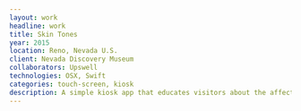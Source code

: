 ```yaml
---
layout: work
headline: work
title: Skin Tones
year: 2015
location: Reno, Nevada U.S.
client: Nevada Discovery Museum
collaborators: Upswell
technologies: OSX, Swift
categories: touch-screen, kiosk
description: A simple kiosk app that educates visitors about the affect of UV rays on their skin
---
```

